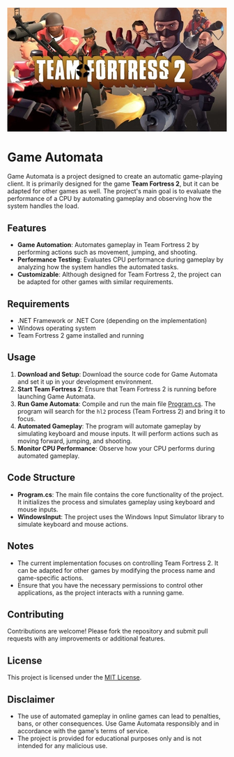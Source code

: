 ![Main Image](TF2.jpeg)
# Game Automata

Game Automata is a project designed to create an automatic game-playing client. It is primarily designed for the game **Team Fortress 2**, but it can be adapted for other games as well. The project's main goal is to evaluate the performance of a CPU by automating gameplay and observing how the system handles the load.

## Features

- **Game Automation**: Automates gameplay in Team Fortress 2 by performing actions such as movement, jumping, and shooting.
- **Performance Testing**: Evaluates CPU performance during gameplay by analyzing how the system handles the automated tasks.
- **Customizable**: Although designed for Team Fortress 2, the project can be adapted for other games with similar requirements.

## Requirements

- .NET Framework or .NET Core (depending on the implementation)
- Windows operating system
- Team Fortress 2 game installed and running

## Usage

1. **Download and Setup**: Download the source code for Game Automata and set it up in your development environment.
2. **Start Team Fortress 2**: Ensure that Team Fortress 2 is running before launching Game Automata.
3. **Run Game Automata**: Compile and run the main file [Program.cs](Program.cs). The program will search for the `hl2` process (Team Fortress 2) and bring it to focus.
4. **Automated Gameplay**: The program will automate gameplay by simulating keyboard and mouse inputs. It will perform actions such as moving forward, jumping, and shooting.
5. **Monitor CPU Performance**: Observe how your CPU performs during automated gameplay.

## Code Structure

- **Program.cs**: The main file contains the core functionality of the project. It initializes the process and simulates gameplay using keyboard and mouse inputs.
- **WindowsInput**: The project uses the Windows Input Simulator library to simulate keyboard and mouse actions.

## Notes

- The current implementation focuses on controlling Team Fortress 2. It can be adapted for other games by modifying the process name and game-specific actions.
- Ensure that you have the necessary permissions to control other applications, as the project interacts with a running game.

## Contributing

Contributions are welcome! Please fork the repository and submit pull requests with any improvements or additional features.

## License

This project is licensed under the [MIT License](LICENSE).

## Disclaimer

- The use of automated gameplay in online games can lead to penalties, bans, or other consequences. Use Game Automata responsibly and in accordance with the game's terms of service.
- The project is provided for educational purposes only and is not intended for any malicious use.
